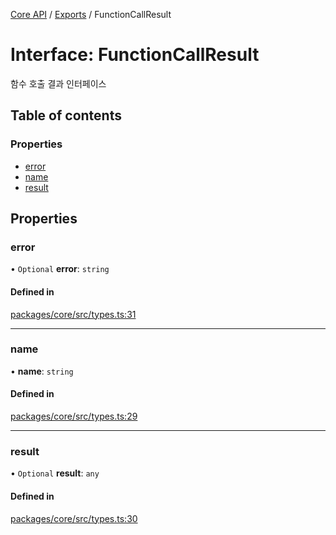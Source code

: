 [Core API](../../) / [Exports](../modules) / FunctionCallResult

# Interface: FunctionCallResult

함수 호출 결과 인터페이스

## Table of contents

### Properties

- [error](FunctionCallResult#error)
- [name](FunctionCallResult#name)
- [result](FunctionCallResult#result)

## Properties

### error

• `Optional` **error**: `string`

#### Defined in

[packages/core/src/types.ts:31](https://github.com/robotaio/robota/blob/1202ed01072674e4ff6307d72c09a57873f8f949/packages/core/src/types.ts#L31)

___

### name

• **name**: `string`

#### Defined in

[packages/core/src/types.ts:29](https://github.com/robotaio/robota/blob/1202ed01072674e4ff6307d72c09a57873f8f949/packages/core/src/types.ts#L29)

___

### result

• `Optional` **result**: `any`

#### Defined in

[packages/core/src/types.ts:30](https://github.com/robotaio/robota/blob/1202ed01072674e4ff6307d72c09a57873f8f949/packages/core/src/types.ts#L30)
